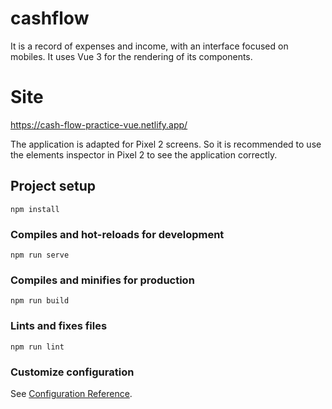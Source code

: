 # cashflow
It is a record of expenses and income, with an interface focused on mobiles. It uses Vue 3 for the rendering of its components.


# Site
https://cash-flow-practice-vue.netlify.app/

The application is adapted for Pixel 2 screens. So it is recommended to use the elements inspector in Pixel 2 to see the application correctly.

## Project setup
```
npm install
```

### Compiles and hot-reloads for development
```
npm run serve
```

### Compiles and minifies for production
```
npm run build
```

### Lints and fixes files
```
npm run lint
```

### Customize configuration
See [Configuration Reference](https://cli.vuejs.org/config/).

